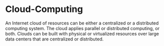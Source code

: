 # Cloud-Computing
An Internet cloud of resources can be either a centralized or a distributed computing system. The cloud applies parallel or distributed computing, or both. Clouds can be built with physical or virtualized resources over large data centers that are centralized or distributed.

